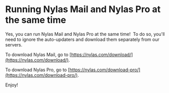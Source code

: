 <div id="container">

# Running Nylas Mail and Nylas Pro at the same time

Yes, you can run Nylas Mail and Nylas Pro at the same time!  To do so, you'll need to ignore the auto-updaters and download them separately from our servers.

To download Nylas Mail, go to [https://nylas.com/download/](https://nylas.com/download/).

To download Nylas Pro, go to [https://nylas.com/download-pro/](https://nylas.com/download-pro/).

Enjoy!

</div>
